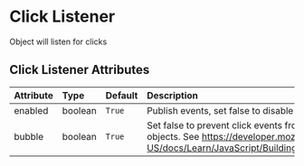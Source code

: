 
Click Listener
==============


Object will listen for clicks

Click Listener Attributes
--------------------------

|Attribute|Type|Default|Description|Required|
| :--- | :--- | :--- | :--- | :--- |
|enabled|boolean|```True```|Publish events, set false to disable|Yes|
|bubble|boolean|```True```|Set false to prevent click events from bubbling up to parent objects. See https://developer.mozilla.org/en-US/docs/Learn/JavaScript/Building_blocks/Events#event_bubbling|Yes|
